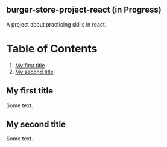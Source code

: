 ## burger-store-project-react (in Progress)
A project about practicing skills in react.

# Table of Contents

1. [My first title](#burger-store-project-react (in Progress))
2. [My second title](#my-second-title)
## My first title
Some text.
## My second title
Some text.
